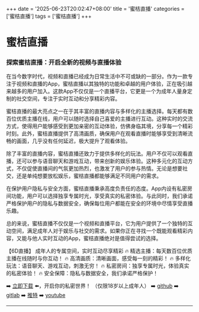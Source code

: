 +++
date = '2025-06-23T20:02:47+08:00'
title = '蜜桔直播'
categories = ['蜜桔直播']
tags = ['蜜桔直播']
+++

# 蜜桔直播

### 探索蜜桔直播：开启全新的视频与直播体验

在当今数字时代，视频和直播已经成为日常生活中不可或缺的一部分。作为一款专注于视频和直播的App，蜜桔直播以其独特的功能和卓越的用户体验，正在吸引越来越多的用户加入。这款App不仅仅是一个直播平台，它更是一个为成年人量身定制的社交空间，专注于实时互动和分享精彩内容。

蜜桔直播的最大亮点之一在于其丰富的直播内容与多样化的主播选择。每天都有数百位优质主播在线，用户可以随时选择自己喜爱的主播进行互动。这种实时的交流方式，使得用户能够感受到更加亲密的互动体验，仿佛身临其境，分享每一个精彩时刻。此外，蜜桔直播提供了高清画质，确保用户在观看直播时能够享受到清晰流畅的画面，几乎没有任何延迟，极大提升了观看体验。

除了丰富的直播内容，蜜桔直播还致力于提供多样化的玩法。用户不仅可以观看直播，还可以参与语音聊天和游戏互动，带来创新的娱乐体验。这种多元化的互动方式，不仅促使直播间的气氛更加热烈，也激发了用户的参与热情。无论是想要社交，还是单纯想要放松娱乐，蜜桔直播都能够满足不同用户的需求。

在保护用户隐私与安全方面，蜜桔直播秉承高度负责任的态度。App内设有私密房间功能，用户可以选择独享专属时光，享受真实的私密体验。与此同时，我们承诺严格保护用户的隐私与数据安全，确保每位用户都能在安全的环境中尽情享受直播乐趣。

总的来说，蜜桔直播不仅仅是一个视频和直播平台，它为用户提供了一个独特的互动空间，满足成年人对于娱乐与社交的需求。如果你正在寻找一个既能观看精彩内容，又能与他人实时互动的App，蜜桔直播绝对是值得尝试的选择。

【6D直播】
成年人的专属空间，实时互动尽享精彩
🔥 精选主播：每天数百位优质主播在线随时与你互动！
🔥 高清画质：清晰画面，感受每一刻的精彩！
🔥 多样化玩法：语音聊天、游戏互动，刺激无穷！
🔥 私密房间：独享专属时光，体验真实的私密体验！
🔥 安全保障：隐私与数据安全，我们承诺严格保护！

➡️ [立即下载](https://down123.s3.ap-east-1.amazonaws.com/down/down.html?channelCode=blog) ⬅️，开启你的私密世界！ 
（仅限18岁以上成年人）
➡️ [github](https://aldult-live.github.io/)
➡️ [gitlab](https://seo-09598d.gitlab.io/)
➡️ [推特](https://x.com/wegame33)
➡️ [youtube](https://www.youtube.com/@6Dlive)

---
